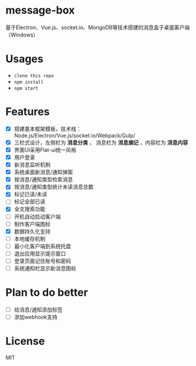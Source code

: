 # message-box
基于Electron、Vue.js、socket.io、MongoDB等技术搭建的消息盒子桌面客户端（Windows）

# Usages

- `clone this repo`
- `npm install`
- `npm start`

# Features

- [x] 搭建基本框架模板，技术栈：Node.js/Electron/Vue.js/socket.io/Webpack/Gulp/
- [x] 三栏式设计，左侧栏为 **消息分类** ， 消息栏为 **消息摘记**  ，内容栏为 **消息内容**
- [x] 界面UI采用Flat-ui统一风格
- [x] 用户登录
- [x] 新消息监听机制
- [x] 系统桌面新消息/通知弹窗
- [x] 按消息/通知类型检索消息
- [x] 按消息/通知类型统计未读消息总数
- [x] 标记已读/未读
- [ ] 标记全部已读
- [x] 全文搜索功能
- [ ] 开机自动启动客户端
- [ ] 制作客户端图标
- [x] 数据持久化支持
- [ ] 本地缓存机制
- [ ] 最小化客户端到系统托盘
- [ ] 退出应用显示提示窗口
- [ ] 登录页面记住账号和密码
- [ ] 系统通知栏显示新消息图标

# Plan to do better

- [ ] 给消息/通知添加标签
- [ ] 添加webhook支持

# License
MIT
